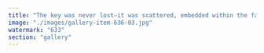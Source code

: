 ```yaml
---
title: "The key was never lost—it was scattered, embedded within the fabric of the mesh. To reclaim it, we don’t chase control, we reconstruct connection. OpenStreaming is the path forward.<br /><br />cc Vitalik Buterin"
image: "./images/gallery-item-636-03.jpg"
watermark: "633"
section: "gallery"
---
```


